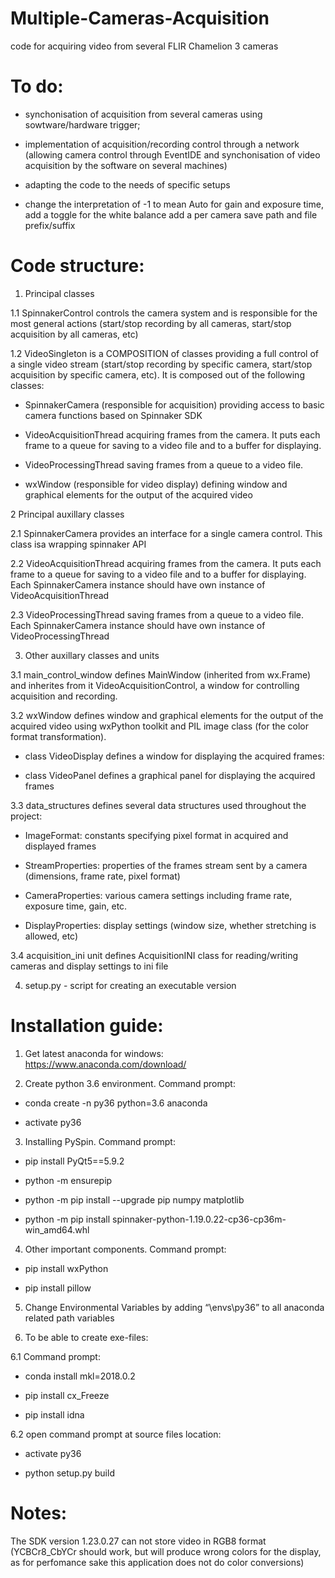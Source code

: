 # Multiple-Cameras-Acquisition
code for acquiring video from several FLIR Chamelion 3 cameras

# To do:

- synchonisation of acquisition from several cameras using sowtware/hardware trigger;

- implementation of acquisition/recording control through a network (allowing camera control through EventIDE and synchonisation of video acquisition by the software on several machines)

- adapting the code to the needs of specific setups

- change the interpretation of -1 to mean Auto for gain and exposure time, add a toggle for the white balance add a per camera save path and file prefix/suffix

                                                    
# Code structure:

1. Principal classes

1.1 SpinnakerControl controls the camera system and is responsible for the most general actions (start/stop recording by all cameras, start/stop acquisition by all cameras, etc)

1.2 VideoSingleton is a COMPOSITION of classes providing a full control of a single video stream (start/stop recording by specific camera, start/stop acquisition by specific camera, etc). It is composed out of the following classes:

- SpinnakerCamera (responsible for acquisition) providing access to basic camera functions based on Spinnaker SDK

- VideoAcquisitionThread acquiring frames from the camera. It puts each frame to a queue for saving to a video file and to a buffer for displaying.

- VideoProcessingThread saving frames from a queue to a video file.

- wxWindow (responsible for video display) defining window and graphical elements for the output of the acquired video

2 Principal auxillary classes

2.1 SpinnakerCamera provides an interface for a single camera control. This class isa wrapping spinnaker API

2.2 VideoAcquisitionThread acquiring frames from the camera. It puts each frame to a queue for saving to a video file and to a buffer for displaying. Each SpinnakerCamera instance should have own instance of VideoAcquisitionThread

2.3 VideoProcessingThread saving frames from a queue to a video file. Each SpinnakerCamera instance should have own instance of VideoProcessingThread

3. Other auxillary classes and units

3.1 main_control_window defines MainWindow (inherited from wx.Frame) and inherites 
from it VideoAcquisitionControl, a window for controlling acquisition and recording. 

3.2 wxWindow defines window and graphical elements for the output of the acquired video using wxPython toolkit and PIL image class (for the color format transformation).

- class VideoDisplay defines a window for displaying the acquired frames:

- class VideoPanel defines a graphical panel for displaying the acquired frames

3.3 data_structures defines several data structures used throughout the project: 

- ImageFormat: constants specifying pixel format in acquired and displayed frames
    
- StreamProperties: properties of the frames stream sent by a camera (dimensions, frame rate, pixel format)
    
- CameraProperties: various camera settings including frame rate, exposure time, gain, etc. 
        
- DisplayProperties: display settings (window size, whether stretching is allowed, etc)

3.4 acquisition_ini unit defines AcquisitionINI class for reading/writing cameras and display settings to ini file

4. setup.py - script for creating an executable version

# Installation guide:
1.	Get latest anaconda for windows: https://www.anaconda.com/download/

2.	Create python 3.6 environment. Command prompt: 

- conda create -n py36 python=3.6 anaconda
  
- activate py36

3.	Installing PySpin. Command prompt:

- pip install PyQt5==5.9.2 
  
- python -m ensurepip
  
- python -m pip install --upgrade pip numpy matplotlib
  
- python -m pip install spinnaker-python-1.19.0.22-cp36-cp36m-win_amd64.whl
  

4.	Other important components. Command prompt:

- pip install wxPython
  
- pip install pillow

5.	Change Environmental Variables by adding “\envs\py36” to all anaconda related path variables

6.	To be able to create exe-files:

6.1 Command prompt:
  
- conda install mkl=2018.0.2

- pip install cx_Freeze

- pip install idna

6.2	open command prompt at source files location:

- activate py36
  
-  python setup.py build

# Notes:

The SDK version 1.23.0.27 can not store video in RGB8 format (YCBCr8_CbYCr should work, but will produce wrong colors for the display, as for perfomance sake this application does not do color conversions)
